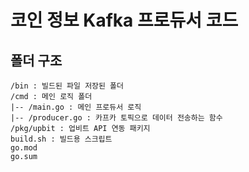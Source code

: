 # 코인 정보 Kafka 프로듀서 코드

## 폴더 구조

```text
/bin : 빌드된 파일 저장된 폴더
/cmd : 메인 로직 폴더
|-- /main.go : 메인 프로듀서 로직
|-- /producer.go : 카프카 토픽으로 데이터 전송하는 함수
/pkg/upbit : 업비트 API 연동 패키지
build.sh : 빌드용 스크립트
go.mod
go.sum
```
